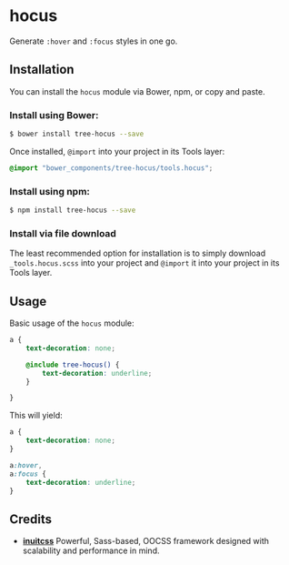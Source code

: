 # hocus

Generate `:hover` and `:focus` styles in one go.

## Installation

You can install the `hocus` module via Bower, npm, or copy and paste.

### Install using Bower:

```sh
$ bower install tree-hocus --save
```

Once installed, `@import` into your project in its Tools layer:

```scss
@import "bower_components/tree-hocus/tools.hocus";
```

### Install using npm:

```sh
$ npm install tree-hocus --save
```

### Install via file download

The least recommended option for installation is to simply download 
`_tools.hocus.scss` into your project and `@import` it into your  project in 
its Tools layer.

## Usage

Basic usage of the `hocus` module:

```scss
a {
    text-decoration: none;

    @include tree-hocus() {
        text-decoration: underline;
    }

}
```

This will yield:

```css
a {
    text-decoration: none;
}

a:hover,
a:focus {
    text-decoration: underline;
}
```

## Credits

* **[inuitcss](https://github.com/inuitcss)** Powerful, Sass-based, OOCSS
framework designed with scalability and performance in mind.
